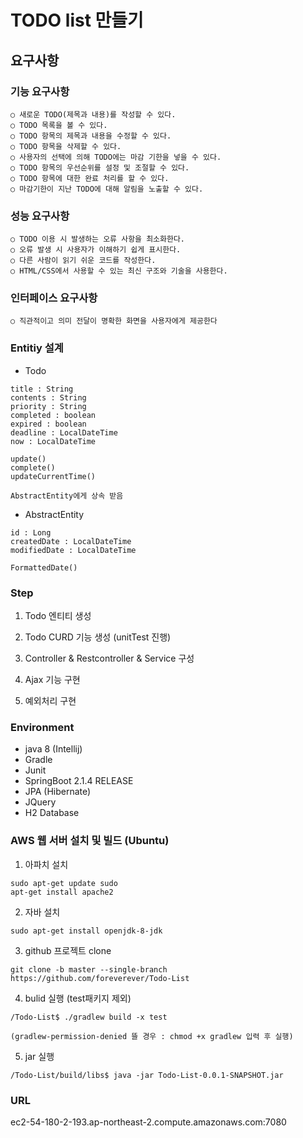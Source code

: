 # TODO list 만들기

## 요구사항
### 기능 요구사항

    ○ 새로운 TODO(제목과 내용)를 작성할 수 있다.
    ○ TODO 목록을 볼 수 있다.
    ○ TODO 항목의 제목과 내용을 수정할 수 있다.
    ○ TODO 항목을 삭제할 수 있다.
    ○ 사용자의 선택에 의해 TODO에는 마감 기한을 넣을 수 있다.
    ○ TODO 항목의 우선순위를 설정 및 조절할 수 있다.
    ○ TODO 항목에 대한 완료 처리를 할 수 있다.
    ○ 마감기한이 지난 TODO에 대해 알림을 노출할 수 있다.

### 성능 요구사항

    ○ TODO 이용 시 발생하는 오류 사항을 최소화한다.
    ○ 오류 발생 시 사용자가 이해하기 쉽게 표시한다.
    ○ 다른 사람이 읽기 쉬운 코드를 작성한다.
    ○ HTML/CSS에서 사용할 수 있는 최신 구조와 기술을 사용한다.

### 인터페이스 요구사항

    ○ 직관적이고 의미 전달이 명확한 화면을 사용자에게 제공한다

### Entitiy 설계

- Todo
~~~
title : String
contents : String
priority : String
completed : boolean
expired : boolean
deadline : LocalDateTime
now : LocalDateTime

update()
complete()
updateCurrentTime()

AbstractEntity에게 상속 받음
~~~

- AbstractEntity
~~~
id : Long
createdDate : LocalDateTime
modifiedDate : LocalDateTime

FormattedDate()
~~~

### Step
1. Todo 엔티티 생성

2. Todo CURD 기능 생성 (unitTest 진행)

3. Controller & Restcontroller & Service 구성

4. Ajax 기능 구현

5. 예외처리 구현

### Environment
- java 8 (Intellij)
- Gradle
- Junit
- SpringBoot 2.1.4 RELEASE
- JPA (Hibernate)
- JQuery
- H2 Database


### AWS 웹 서버 설치 및 빌드 (Ubuntu)

1. 아파치 설치
~~~
sudo apt-get update sudo
apt-get install apache2
~~~

2. 자바 설치
~~~
sudo apt-get install openjdk-8-jdk
~~~

3. github 프로젝트 clone
~~~
git clone -b master --single-branch https://github.com/foreverever/Todo-List
~~~

4. bulid 실행 (test패키지 제외)
~~~
/Todo-List$ ./gradlew build -x test

(gradlew-permission-denied 뜰 경우 : chmod +x gradlew 입력 후 실행)
~~~

5. jar 실행

~~~
/Todo-List/build/libs$ java -jar Todo-List-0.0.1-SNAPSHOT.jar
~~~

### URL

ec2-54-180-2-193.ap-northeast-2.compute.amazonaws.com:7080



